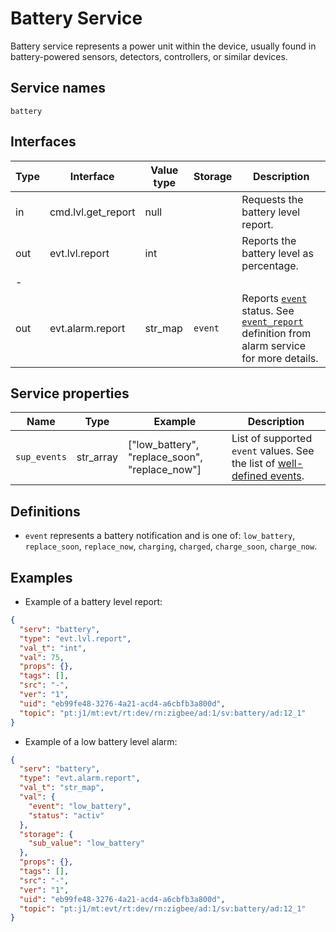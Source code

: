 # Battery Service

Battery service represents a power unit within the device, usually found in battery-powered sensors, detectors, controllers, or similar devices.

## Service names

`battery`

## Interfaces

| Type | Interface          | Value type | Storage | Description                                                                                                                                                 |
|------|--------------------|------------|---------|-------------------------------------------------------------------------------------------------------------------------------------------------------------|
| in   | cmd.lvl.get_report | null       |         | Requests the battery level report.                                                                                                                          |
| out  | evt.lvl.report     | int        |         | Reports the battery level as percentage.                                                                                                                    |
| -    |                    |            |         |                                                                                                                                                             |
| out  | evt.alarm.report   | str_map    | `event` | Reports [`event`](#definitions) status. See [`event_report`](/device_services/generic/alarm.md#definitions) definition from alarm service for more details. |

## Service properties

| Name         | Type      | Example                                        | Description                                                                            |
|--------------|-----------|------------------------------------------------|----------------------------------------------------------------------------------------|
| `sup_events` | str_array | ["low_battery", "replace_soon", "replace_now"] | List of supported `event` values. See the list of [well-defined events](#definitions). |

## Definitions

* `event` represents a battery notification and is one of: `low_battery`, `replace_soon`, `replace_now`, `charging`, `charged`, `charge_soon`, `charge_now`.

## Examples

* Example of a battery level report:

```json
{
  "serv": "battery",
  "type": "evt.lvl.report",
  "val_t": "int",
  "val": 75,
  "props": {},
  "tags": [],
  "src": "-",
  "ver": "1",
  "uid": "eb99fe48-3276-4a21-acd4-a6cbfb3a800d",
  "topic": "pt:j1/mt:evt/rt:dev/rn:zigbee/ad:1/sv:battery/ad:12_1"
}
```

* Example of a low battery level alarm:

```json
{
  "serv": "battery",
  "type": "evt.alarm.report",
  "val_t": "str_map",
  "val": {
    "event": "low_battery",
    "status": "activ"
  },
  "storage": {
    "sub_value": "low_battery"
  },
  "props": {},
  "tags": [],
  "src": "-",
  "ver": "1",
  "uid": "eb99fe48-3276-4a21-acd4-a6cbfb3a800d",
  "topic": "pt:j1/mt:evt/rt:dev/rn:zigbee/ad:1/sv:battery/ad:12_1"
}
```